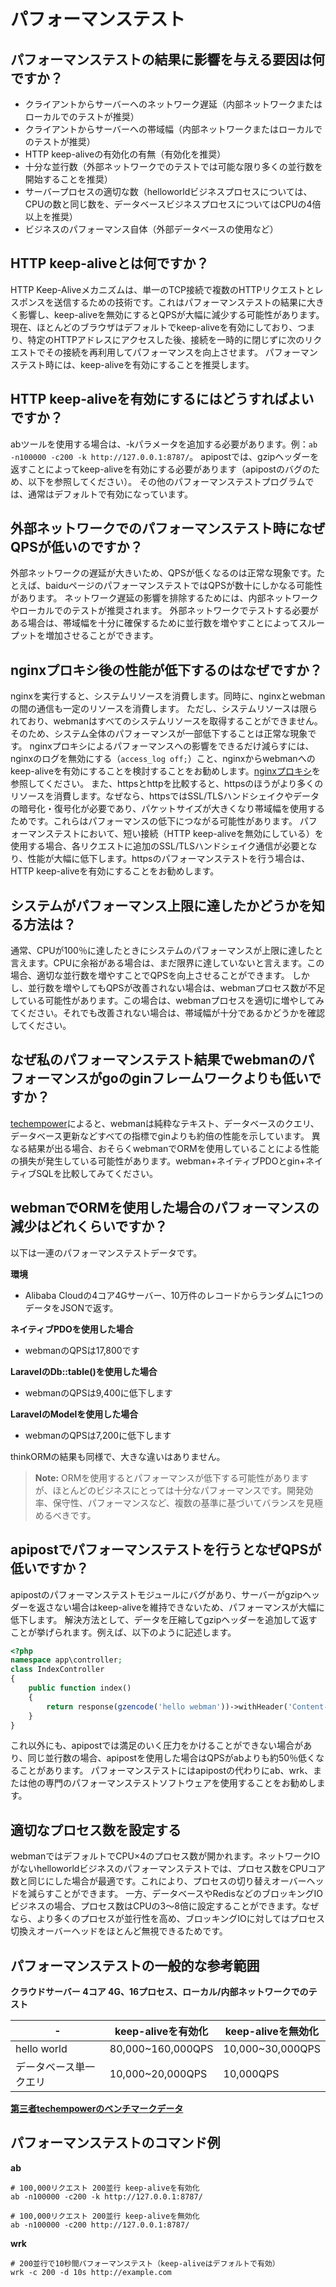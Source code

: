 # パフォーマンステスト

## パフォーマンステストの結果に影響を与える要因は何ですか？
- クライアントからサーバーへのネットワーク遅延（内部ネットワークまたはローカルでのテストが推奨）
- クライアントからサーバーへの帯域幅（内部ネットワークまたはローカルでのテストが推奨）
- HTTP keep-aliveの有効化の有無（有効化を推奨）
- 十分な並行数（外部ネットワークでのテストでは可能な限り多くの並行数を開始することを推奨）
- サーバープロセスの適切な数（helloworldビジネスプロセスについては、CPUの数と同じ数を、データベースビジネスプロセスについてはCPUの4倍以上を推奨）
- ビジネスのパフォーマンス自体（外部データベースの使用など）

## HTTP keep-aliveとは何ですか？
HTTP Keep-Aliveメカニズムは、単一のTCP接続で複数のHTTPリクエストとレスポンスを送信するための技術です。これはパフォーマンステストの結果に大きく影響し、keep-aliveを無効にするとQPSが大幅に減少する可能性があります。
現在、ほとんどのブラウザはデフォルトでkeep-aliveを有効にしており、つまり、特定のHTTPアドレスにアクセスした後、接続を一時的に閉じずに次のリクエストでその接続を再利用してパフォーマンスを向上させます。
パフォーマンステスト時には、keep-aliveを有効にすることを推奨します。

## HTTP keep-aliveを有効にするにはどうすればよいですか？
abツールを使用する場合は、-kパラメータを追加する必要があります。例：`ab -n100000 -c200 -k http://127.0.0.1:8787/`。
apipostでは、gzipヘッダーを返すことによってkeep-aliveを有効にする必要があります（apipostのバグのため、以下を参照してください）。
その他のパフォーマンステストプログラムでは、通常はデフォルトで有効になっています。

## 外部ネットワークでのパフォーマンステスト時になぜQPSが低いのですか？
外部ネットワークの遅延が大きいため、QPSが低くなるのは正常な現象です。たとえば、baiduページのパフォーマンステストではQPSが数十にしかなる可能性があります。
ネットワーク遅延の影響を排除するためには、内部ネットワークやローカルでのテストが推奨されます。
外部ネットワークでテストする必要がある場合は、帯域幅を十分に確保するために並行数を増やすことによってスループットを増加させることができます。

## nginxプロキシ後の性能が低下するのはなぜですか？
nginxを実行すると、システムリソースを消費します。同時に、nginxとwebmanの間の通信も一定のリソースを消費します。
ただし、システムリソースは限られており、webmanはすべてのシステムリソースを取得することができません。そのため、システム全体のパフォーマンスが一部低下することは正常な現象です。
nginxプロキシによるパフォーマンスへの影響をできるだけ減らすには、nginxのログを無効にする（`access_log off;`）こと、nginxからwebmanへのkeep-aliveを有効にすることを検討することをお勧めします。[nginxプロキシ](nginx-proxy.md)を参照してください。
また、httpsとhttpを比較すると、httpsのほうがより多くのリソースを消費します。なぜなら、httpsではSSL/TLSハンドシェイクやデータの暗号化・復号化が必要であり、パケットサイズが大きくなり帯域幅を使用するためです。これらはパフォーマンスの低下につながる可能性があります。
パフォーマンステストにおいて、短い接続（HTTP keep-aliveを無効にしている）を使用する場合、各リクエストに追加のSSL/TLSハンドシェイク通信が必要となり、性能が大幅に低下します。httpsのパフォーマンステストを行う場合は、HTTP keep-aliveを有効にすることをお勧めします。

## システムがパフォーマンス上限に達したかどうかを知る方法は？
通常、CPUが100％に達したときにシステムのパフォーマンスが上限に達したと言えます。CPUに余裕がある場合は、まだ限界に達していないと言えます。この場合、適切な並行数を増やすことでQPSを向上させることができます。
しかし、並行数を増やしてもQPSが改善されない場合は、webmanプロセス数が不足している可能性があります。この場合は、webmanプロセスを適切に増やしてみてください。それでも改善されない場合は、帯域幅が十分であるかどうかを確認してください。

## なぜ私のパフォーマンステスト結果でwebmanのパフォーマンスがgoのginフレームワークよりも低いですか？
[techempower](https://www.techempower.com/benchmarks/#section=data-r21&hw=ph&test=db&l=zijnjz-6bj&a=2&f=1ekg-cbcw-2t4w-27wr68-pc0-iv9slc-0-1ekgw-39g-kxs00-o0zk-5jsetl-2x8doc-2)によると、webmanは純粋なテキスト、データベースのクエリ、データベース更新などすべての指標でginよりも約倍の性能を示しています。
異なる結果が出る場合、おそらくwebmanでORMを使用していることによる性能の損失が発生している可能性があります。webman+ネイティブPDOとgin+ネイティブSQLを比較してみてください。

## webmanでORMを使用した場合のパフォーマンスの減少はどれくらいですか？
以下は一連のパフォーマンステストデータです。

**環境**
- Alibaba Cloudの4コア4Gサーバー、10万件のレコードからランダムに1つのデータをJSONで返す。

**ネイティブPDOを使用した場合**
- webmanのQPSは17,800です

**LaravelのDb::table()を使用した場合**
- webmanのQPSは9,400に低下します

**LaravelのModelを使用した場合**
- webmanのQPSは7,200に低下します

thinkORMの結果も同様で、大きな違いはありません。

> **Note:**
> ORMを使用するとパフォーマンスが低下する可能性がありますが、ほとんどのビジネスにとっては十分なパフォーマンスです。開発効率、保守性、パフォーマンスなど、複数の基準に基づいてバランスを見極めるべきです。

## apipostでパフォーマンステストを行うとなぜQPSが低いですか？
apipostのパフォーマンステストモジュールにバグがあり、サーバーがgzipヘッダーを返さない場合はkeep-aliveを維持できないため、パフォーマンスが大幅に低下します。
解決方法として、データを圧縮してgzipヘッダーを追加して返すことが挙げられます。例えば、以下のように記述します。
```php
<?php
namespace app\controller;
class IndexController
{
    public function index()
    {
        return response(gzencode('hello webman'))->withHeader('Content-Encoding', 'gzip');
    }
}
```
これ以外にも、apipostでは満足のいく圧力をかけることができない場合があり、同じ並行数の場合、apipostを使用した場合はQPSがabよりも約50％低くなることがあります。
パフォーマンステストにはapipostの代わりにab、wrk、または他の専門のパフォーマンステストソフトウェアを使用することをお勧めします。

## 適切なプロセス数を設定する
webmanではデフォルトでCPU×4のプロセス数が開かれます。ネットワークIOがないhelloworldビジネスのパフォーマンステストでは、プロセス数をCPUコア数と同じにした場合が最適です。これにより、プロセスの切り替えオーバーヘッドを減らすことができます。
一方、データベースやRedisなどのブロッキングIOビジネスの場合、プロセス数はCPUの3～8倍に設定することができます。なぜなら、より多くのプロセスが並行性を高め、ブロッキングIOに対してはプロセス切換えオーバーヘッドをほとんど無視できるためです。

## パフォーマンステストの一般的な参考範囲

**クラウドサーバー 4コア 4G、16プロセス、ローカル/内部ネットワークでのテスト**

| - | keep-aliveを有効化 | keep-aliveを無効化 |
|--|-----|-----|
| hello world | 80,000~160,000QPS | 10,000~30,000QPS |
| データベース単一クエリ | 10,000~20,000QPS | 10,000QPS |

[**第三者techempowerのベンチマークデータ**](https://www.techempower.com/benchmarks/#section=data-r21&l=zik073-6bj&test=db)

## パフォーマンステストのコマンド例

**ab**
``` 
# 100,000リクエスト 200並行 keep-aliveを有効化
ab -n100000 -c200 -k http://127.0.0.1:8787/

# 100,000リクエスト 200並行 keep-aliveを無効化
ab -n100000 -c200 http://127.0.0.1:8787/
```

**wrk**
``` 
# 200並行で10秒間パフォーマンステスト（keep-aliveはデフォルトで有効）
wrk -c 200 -d 10s http://example.com
```
